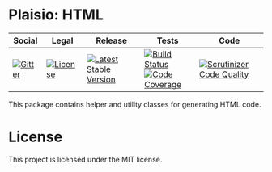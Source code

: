 # Plaisio: HTML

<table>
<thead>
<tr>
<th>Social</th>
<th>Legal</th>
<th>Release</th>
<th>Tests</th>
<th>Code</th>
</tr>
</thead>
<tbody>
<tr>
<td>
<a href="https://gitter.im/PhpPlaisio/Plaisio"><img src="https://badges.gitter.im/PhpPlaisio/Plaisio.svg" alt="Gitter"/></a>
</td>
<td>
<a href="https://packagist.org/packages/plaisio/html"><img src="https://poser.pugx.org/plaisio/html/license" alt="License"/></a>
</td>
<td>
<a href="https://packagist.org/packages/plaisio/html"><img src="https://poser.pugx.org/plaisio/html/v/stable" alt="Latest Stable Version"/></a><br/>
</td>
<td>
<a href="https://travis-ci.org/setbased-abc-framework/html"><img src="https://api.travis-ci.org/setbased-abc-framework/html.svg?branch=master" alt="Build Status"/></a><br/>
<a href="https://scrutinizer-ci.com/g/setbased-abc-framework/html/?branch=master"><img src="https://scrutinizer-ci.com/g/setbased-abc-framework/html/badges/coverage.png?b=master" alt="Code Coverage"/></a>
</td>
<td>
<a href="https://scrutinizer-ci.com/g/setbased-abc-framework/html/?branch=master"><img src="https://scrutinizer-ci.com/g/setbased-abc-framework/html/badges/quality-score.png?b=master" alt="Scrutinizer Code Quality"/></a>
</td>
</tr>
</tbody>
</table>

This package contains helper and utility classes for generating HTML code. 

# License

This project is licensed under the MIT license.
